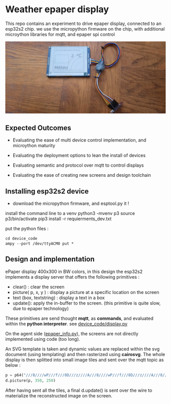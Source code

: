 
# Weather epaper display

This repo contains an experiment to drive epaper display, connected to an esp32s2 chip.
we use the micropython firmware on the chip, with additional microython libraries for mqtt, and epaper spi control



![](20231108_083007.jpg)



## Expected Outcomes

- Evaluating the ease of multi device control implementation, and microython maturity
- Evaluating the deployment options to lean the install of devices

- Evaluating semantic and protocol over mqtt to control displays
- Evaluating the ease of creating new screens and design toolchain


## Installing esp32s2 device

- download the micropython firmware, and esptool.py it !

install the command line to a venv
	python3 -mvenv p3
	source p3/bin/activate
	pip3 install -r requierments_dev.txt


put the python files :

	cd device_code
	ampy --port /dev/ttyACM0 put *


## Design and implementation

ePaper display 400x300 in BW colors, in this design the esp32s2 implements a display server that offers the following primitives :

- clear() : clear the screen
- picture( p, x, y ) : display a picture at a specific location on the screen
- text (box, textstring) : display a text in a box
- update(): apply the in-buffer to the screen. (this primitive is quite slow, due to epaper technology)

These primitives are send thought **mqtt**, as **commands**, and evaluated within the **python interpreter**. see [device_code/display.py](device_code/display.py)



On the agent side ([epaper_info.py](epaper_info.py)), the screens are not directly implemented using code (too long). 

An SVG template is taken and dynamic values are replaced within the svg document (using templating) and then rasterized using **cairosvg**. The whole display is then splitted into small image tiles and sent over the mqtt topic as below :

```python
p = p64("///8////wP///f///8D///z////A///8////wP///f///8D///z////A///8////wP///f///8D///z////A///8////wP///f///8D///z////A///8////wP///f///8D///z////A///8////wP///f///8D///z////A///8////wP///f///8D///z////A///8////wP///f///8D///z////A///8////wP///f///8D///z////A///8////wP///f///8D///z////A///8////wP///f///8BSlKT////AAAAA////wP///////8D////////A////////wP///////8D////////A////////wP///////8D////////A////////wP///////8D////////A////////wP///////8D////////A////////wP///////8A=", 50, 50)
d.picture(p, 350, 250)
```

After having sent all the tiles, a final d.update() is sent over the wire to materialize the reconstructed image on the screen.



